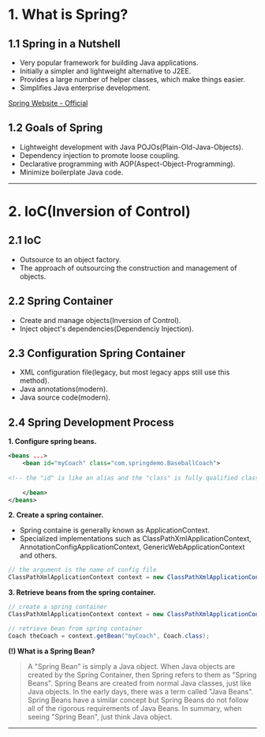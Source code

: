 # 1. What is Spring?

## 1.1 Spring in a Nutshell
- Very popular framework for building Java applications.
- Initially a simpler and lightweight alternative to J2EE.
- Provides a large number of helper classes, which make things easier.
- Simplifies Java enterprise development.

[Spring Website - Official](https://spring.io/)

## 1.2 Goals of Spring
- Lightweight development with Java POJOs(Plain-Old-Java-Objects).
- Dependency injection to promote loose coupling.
- Declarative programming with AOP(Aspect-Object-Programming).
- Minimize boilerplate Java code.

---

# 2. IoC(Inversion of Control)

## 2.1 IoC
- Outsource to an object factory.
- The approach of outsourcing the construction and management of objects.

## 2.2 Spring Container
- Create and manage objects(Inversion of Control).
- Inject object's dependencies(Dependenciy Injection).

## 2.3 Configuration Spring Container
- XML configuration file(legacy, but most legacy apps still use this method).
- Java annotations(modern).
- Java source code(modern).

## 2.4 Spring Development Process
  **1. Configure spring beans.**
```xml
<beans ...>
    <bean id="myCoach" class="com.springdemo.BaseballCoach"> 
      
<!-- the "id" is like an alias and the "class" is fully qualified class name of implementation class -->
      
    </bean>
</beans>
```
  
  **2. Create a spring container.**
  - Spring containe is generally known as ApplicationContext.
  - Specialized implementations such as ClassPathXmlApplicationContext, AnnotationConfigApplicationContext, GenericWebApplicationContext and others.
```java
// the argument is the name of config file
ClassPathXmlApplicationContext context = new ClassPathXmlApplicationContext("applicationContext.xml");
```

  **3. Retrieve beans from the spring container.**
```java
// create a spring container
ClassPathXmlApplicationContext context = new ClassPathXmlApplicationContext("applicationContext.xml");

// retrieve bean from spring container
Coach theCoach = context.getBean("myCoach", Coach.class);
```

**(!) What is a Spring Bean?**

> A "Spring Bean" is simply a Java object. When Java objects are created by the Spring Container, then Spring refers to them as "Spring Beans". Spring Beans are created from
> normal Java classes, just like Java objects. In the early days, there was a term called "Java Beans". Spring Beans have a similar concept but Spring Beans do not follow all of the rigorous requirements of Java Beans. In summary, when seeing "Spring Bean", just think Java object.

---

